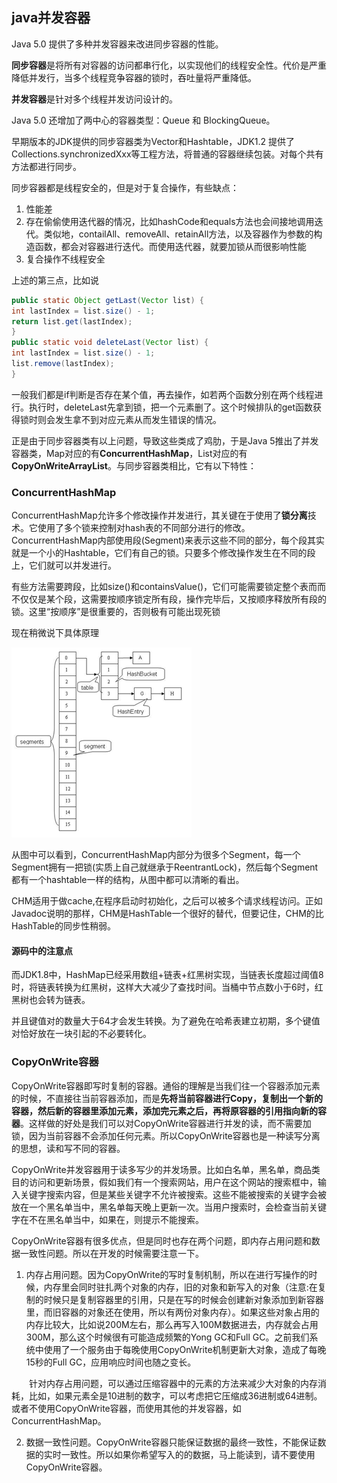 ## java并发容器
Java 5.0 提供了多种并发容器来改进同步容器的性能。

 **同步容器**是将所有对容器的访问都串行化，以实现他们的线程安全性。代价是严重降低并发行，当多个线程竞争容器的锁时，吞吐量将严重降低。

 **并发容器**是针对多个线程并发访问设计的。

Java 5.0 还增加了两中心的容器类型：Queue 和 BlockingQueue。

早期版本的JDK提供的同步容器类为Vector和Hashtable，JDK1.2 提供了Collections.synchronizedXxx等工程方法，将普通的容器继续包装。对每个共有方法都进行同步。

同步容器都是线程安全的，但是对于复合操作，有些缺点：
1. 性能差
2. 存在偷偷使用迭代器的情况，比如hashCode和equals方法也会间接地调用迭代。类似地，contailAll、removeAll、retainAll方法，以及容器作为参数的构造函数，都会对容器进行迭代。而使用迭代器，就要加锁从而很影响性能
3. 复合操作不线程安全

上述的第三点，比如说
``` java
public static Object getLast(Vector list) {
int lastIndex = list.size() - 1;
return list.get(lastIndex);
}
public static void deleteLast(Vector list) {
int lastIndex = list.size() - 1;
list.remove(lastIndex);
}
```

一般我们都是if判断是否存在某个值，再去操作，如若两个函数分别在两个线程进行。执行时，deleteLast先拿到锁，把一个元素删了。这个时候排队的get函数获得锁时则会发生拿不到对应元素从而发生错误的情况。


正是由于同步容器类有以上问题，导致这些类成了鸡肋，于是Java 5推出了并发容器类，Map对应的有**ConcurrentHashMap**，List对应的有**CopyOnWriteArrayList**。与同步容器类相比，它有以下特性：

### ConcurrentHashMap
ConcurrentHashMap允许多个修改操作并发进行，其关键在于使用了**锁分离**技术。它使用了多个锁来控制对hash表的不同部分进行的修改。ConcurrentHashMap内部使用段(Segment)来表示这些不同的部分，每个段其实就是一个小的Hashtable，它们有自己的锁。只要多个修改操作发生在不同的段上，它们就可以并发进行。

有些方法需要跨段，比如size()和containsValue()，它们可能需要锁定整个表而而不仅仅是某个段，这需要按顺序锁定所有段，操作完毕后，又按顺序释放所有段的锁。这里“按顺序”是很重要的，否则极有可能出现死锁

现在稍微说下具体原理

![](image/concurrentHashmap.png)

从图中可以看到，ConcurrentHashMap内部分为很多个Segment，每一个Segment拥有一把锁(实质上自己就继承于ReentrantLock)，然后每个Segment都有一个hashtable一样的结构，从图中都可以清晰的看出。

CHM适用于做cache,在程序启动时初始化，之后可以被多个请求线程访问。正如Javadoc说明的那样，CHM是HashTable一个很好的替代，但要记住，CHM的比HashTable的同步性稍弱。


#### 源码中的注意点
而JDK1.8中，HashMap已经采用数组+链表+红黑树实现，当链表长度超过阈值8时，将链表转换为红黑树，这样大大减少了查找时间。当桶中节点数小于6时，红黑树也会转为链表。

并且键值对的数量大于64才会发生转换。为了避免在哈希表建立初期，多个键值对恰好放在一块引起的不必要转化。


### CopyOnWrite容器
CopyOnWrite容器即写时复制的容器。通俗的理解是当我们往一个容器添加元素的时候，不直接往当前容器添加，而是**先将当前容器进行Copy，复制出一个新的容器，然后新的容器里添加元素，添加完元素之后，再将原容器的引用指向新的容器**。这样做的好处是我们可以对CopyOnWrite容器进行并发的读，而不需要加锁，因为当前容器不会添加任何元素。所以CopyOnWrite容器也是一种读写分离的思想，读和写不同的容器。

CopyOnWrite并发容器用于读多写少的并发场景。比如白名单，黑名单，商品类目的访问和更新场景，假如我们有一个搜索网站，用户在这个网站的搜索框中，输入关键字搜索内容，但是某些关键字不允许被搜索。这些不能被搜索的关键字会被放在一个黑名单当中，黑名单每天晚上更新一次。当用户搜索时，会检查当前关键字在不在黑名单当中，如果在，则提示不能搜索。

CopyOnWrite容器有很多优点，但是同时也存在两个问题，即内存占用问题和数据一致性问题。所以在开发的时候需要注意一下。

1. 内存占用问题。因为CopyOnWrite的写时复制机制，所以在进行写操作的时候，内存里会同时驻扎两个对象的内存，旧的对象和新写入的对象（注意:在复制的时候只是复制容器里的引用，只是在写的时候会创建新对象添加到新容器里，而旧容器的对象还在使用，所以有两份对象内存）。如果这些对象占用的内存比较大，比如说200M左右，那么再写入100M数据进去，内存就会占用300M，那么这个时候很有可能造成频繁的Yong GC和Full GC。之前我们系统中使用了一个服务由于每晚使用CopyOnWrite机制更新大对象，造成了每晚15秒的Full GC，应用响应时间也随之变长。

　　针对内存占用问题，可以通过压缩容器中的元素的方法来减少大对象的内存消耗，比如，如果元素全是10进制的数字，可以考虑把它压缩成36进制或64进制。或者不使用CopyOnWrite容器，而使用其他的并发容器，如ConcurrentHashMap。

2. 数据一致性问题。CopyOnWrite容器只能保证数据的最终一致性，不能保证数据的实时一致性。所以如果你希望写入的的数据，马上能读到，请不要使用CopyOnWrite容器。
